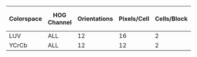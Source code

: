 Colorspace|HOG Channel|Orientations|Pixels/Cell|Cells/Block|Feature Compute Secs|Feature Vector Length|Training Secs|Test Accuracy|Predict Secs
---|---|---|---|---|---|---|---|---|---
LUV|ALL|12|16|2|113.723|4464|29.18|0.9772|0.00034
YCrCb|ALL|12|12|2|107.065|5472|59.67|0.9809|0.00272
